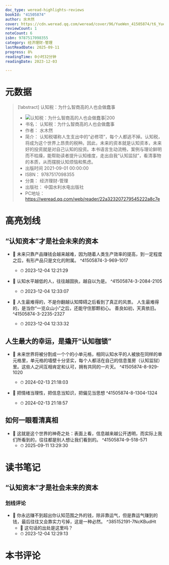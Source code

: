 ```yaml
---
doc_type: weread-highlights-reviews
bookId: "41505874"
author: 水木然
cover: https://cdn.weread.qq.com/weread/cover/96/YueWen_41505874/t6_YueWen_41505874.jpg
reviewCount: 1
noteCount: 6
isbn: 9787517098355
category: 经济理财-管理
lastReadDate: 2025-09-11
progress: 8%
readingTime: 0小时32分钟
readingDate: 2023-12-03

---
```

# 元数据
> [!abstract] 认知税：为什么智商高的人也会做蠢事
> - ![ 认知税：为什么智商高的人也会做蠢事|200](https://cdn.weread.qq.com/weread/cover/96/YueWen_41505874/t6_YueWen_41505874.jpg)
> - 书名： 认知税：为什么智商高的人也会做蠢事
> - 作者： 水木然
> - 简介： 认知税堪称人生支出中的“必修项”，每个人都逃不掉。认知税，将成为这个世界上昂贵的税种。因此，未来的资本就是认知资本，未来好的投资就是对自己认知的投资。本书语言生动流畅，案例与理论鲜明而不枯燥，能帮助读者提升认知维度，走出自我“认知监狱”，看清事物的本质，从而摆脱认知烦恼和焦虑。
> - 出版时间 2021-09-01 00:00:00
> - ISBN： 9787517098355
> - 分类： 经济理财-管理
> - 出版社： 中国水利水电出版社
> - PC地址：https://weread.qq.com/web/reader/22a323207279545222a8c7e

# 高亮划线

## “认知资本”才是社会未来的资本


- 📌 未来只靠产品赚钱会越来越难，因为随着人类生产效率的提高，到一定程度之后，有形产品只是文化的附属。  ^41505874-3-969-1017
    - ⏱ 2023-12-04 12:21:29 

- 📌 认知水平越低的人，往往越固执，越自以为是。  ^41505874-3-2084-2105
    - ⏱ 2023-12-04 12:33:07 

- 📌 人生最难得的，不是你翻越认知障碍之后看到了真正的风景。
   人生最难得的，是当你“一览众山小”之后，还能守住那颗初心。
   善良如初，天真依旧。  ^41505874-3-2235-2327
    - ⏱ 2023-12-04 12:33:32 
## 人生最大的幸运，是撬开“认知枷锁”


- 📌 未来世界将被分割成一个个的小单元格，相同认知水平的人被放在同样的单元格里，单元格的墙壁十分坚实，每个人都活在自己的信息茧房（认知监狱）里。这些人之间互相肯定和认可，拥有共同的一片天。  ^41505874-8-929-1020
    - ⏱ 2024-02-13 21:18:03 

- 📌 把情绪当理性，把信息当知识，把偏见当思想  ^41505874-8-1304-1324
    - ⏱ 2024-02-13 21:18:57 
## 如何一眼看清真相


- 📌 这就是这个世界的神奇之处：表面上看，信息越来越公开透明，而实际上我们所看到的，往往都是别人想让我们看到的。  ^41505874-9-518-571
    - ⏱ 2025-09-11 13:29:30 
# 读书笔记

## “认知资本”才是社会未来的资本

### 划线评论
- 📌 你永远赚不到超出你认知范围之外的钱，除非靠运气，但是靠运气赚到的钱，最后往往又会靠实力亏掉，这是一种必然。  ^385152191-7NcKBudHt
    - 💭 这句话的出处是这里吗？
    - ⏱ 2023-12-04 12:29:13
   
# 本书评论
